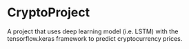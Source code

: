 # CryptoProject

A project that uses deep learning model (i.e. LSTM) with the tensorflow.keras framework to predict cryptocurrency prices.
